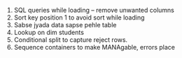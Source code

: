 1)	SQL queries while loading – remove unwanted columns
2)	Sort key position 1 to avoid sort while loading
3)	Sabse jyada data sapse pehle table
4)	Lookup on dim students
5)	Conditional split to capture reject  rows.
6)	Sequence containers to make MANAgable, errors place

